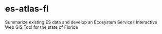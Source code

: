 # es-atlas-fl
Summarize existing ES data and develop an Ecosystem Services Interactive Web GIS Tool for the state of Florida 
